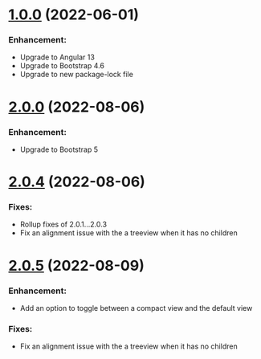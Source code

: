 # [1.0.0](https://www.npmjs.com/package/@charmedme/ngx-treeview) (2022-06-01)

### Enhancement:

- Upgrade to Angular 13
- Upgrade to Bootstrap 4.6
- Upgrade to new package-lock file

# [2.0.0](https://www.npmjs.com/package/@charmedme/ngx-treeview) (2022-08-06)

### Enhancement:

- Upgrade to Bootstrap 5

# [2.0.4](https://www.npmjs.com/package/@charmedme/ngx-treeview) (2022-08-06)

### Fixes:
- Rollup fixes of 2.0.1...2.0.3
- Fix an alignment issue with the a treeview when it has no children

# [2.0.5](https://www.npmjs.com/package/@charmedme/ngx-treeview) (2022-08-09)

### Enhancement:

- Add an option to toggle between a compact view and the default view

### Fixes:

- Fix an alignment issue with the a treeview when it has no children
